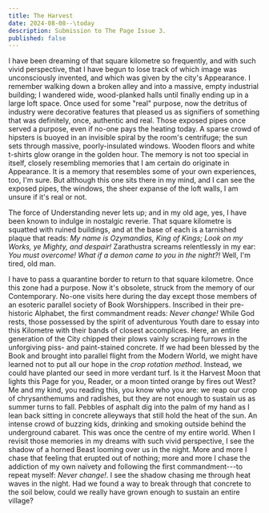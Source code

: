 ```yaml
---
title: The Harvest
date: 2024-08-08--\today
description: Submission to The Page Issue 3.
published: false
---
```


I have been dreaming of that square kilometre so frequently, and with such vivid perspective, that I have begun to lose track of which image was unconsciously invented, and which was given by the city's Appearance. I remember walking down a broken alley and into a massive, empty industrial building; I wandered wide, wood-planked halls until finally ending up in a large loft space. Once used for some "real" purpose, now the detritus of industry were decorative features that pleased us as signifiers of something that was definitely, once, authentic and real. Those exposed pipes once served a purpose, even if no-one pays the heating today. A sparse crowd of hipsters is buoyed in an invisible spiral by the room's centrifuge; the sun sets through massive, poorly-insulated windows. Wooden floors and white t-shirts glow orange in the golden hour. The memory is not too special in itself, closely resembling memories that I am certain do originate in Appearance. It is a memory that resembles some of your own experiences, too, I'm sure. But although this one sits there in my mind, and I can see the exposed pipes, the windows, the sheer expanse of the loft walls, I am unsure if it's real or not.

The force of Understanding never lets up; and in my old age, yes, I have been known to indulge in nostalgic reverie. That square kilometre is squatted with ruined buildings, and at the base of each is a tarnished plaque that reads: *My name is Ozymandias, King of Kings; Look on my Works, ye Mighty, and despair!* Zarathustra screams relentlessly in my ear: *You must overcome! What if a demon came to you in the night?!* Well, I'm tired, old man.

I have to pass a quarantine border to return to that square kilometre. Once this zone had a purpose. Now it's obsolete, struck from the memory of our Contemporary. No-one visits here during the day except those members of an esoteric parallel society of Book Worshippers. Inscribed in their pre-historic Alphabet, the first commandment reads: *Never change!* While God rests, those possessed by the spirit of adventurous Youth dare to essay into this Kilometre with their bands of closest accomplices. Here, an entire generation of the City chipped their plows vainly scraping furrows in the unforgiving piss- and paint-stained concrete. If we had been blessed by the Book and brought into parallel flight from the Modern World, we might have learned not to put all our hope in the *crop rotation method*. Instead, we could have planted our seed in more verdant turf. Is it the Harvest Moon that lights this Page for you, Reader, or a moon tinted orange by fires out West? Me and my kind, you reading this, you know who you are: we reap our crop of chrysanthemums and radishes, but they are not enough to sustain us as summer turns to fall. Pebbles of asphalt dig into the palm of my hand as I lean back sitting in concrete alleyways that still hold the heat of the sun. An intense crowd of buzzing kids, drinking and smoking outside behind the underground cabaret. This was once the centre of my entire world. When I revisit those memories in my dreams with such vivid perspective, I see the shadow of a horned Beast looming over us in the night. More and more I chase that feeling that erupted out of nothing; more and more I chase the addiction of my own naïvety and following the first commandment---to repeat myself: *Never change!*. I see the shadow chasing me through heat waves in the night. Had we found a way to break through that concrete to the soil below, could we really have grown enough to sustain an entire village?
